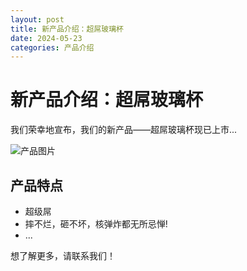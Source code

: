 ```yaml
---
layout: post
title: 新产品介绍：超屌玻璃杯
date: 2024-05-23
categories: 产品介绍
---
```


# 新产品介绍：超屌玻璃杯

我们荣幸地宣布，我们的新产品——超屌玻璃杯现已上市...

![产品图片](/assets/images/new-produc2.png)

## 产品特点

- 超级屌
- 摔不烂，砸不坏，核弹炸都无所忌惮!
- ...

想了解更多，请联系我们！